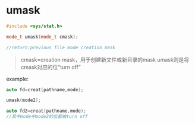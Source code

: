# umask
```cpp
#include <sys/stat.h>

mode_t umask(mode_t cmask);

//return:previous file mode creation mask
```
> cmask=creation mask，用于创建新文件或新目录的mask
> umask则是将cmask对应的位“turn off”

example:
```cpp
auto fd=creat(pathname,mode);

umask(mode2);

auto fd2=creat(pathname,mode);
//其中mode中mode2的位都被turn off
```